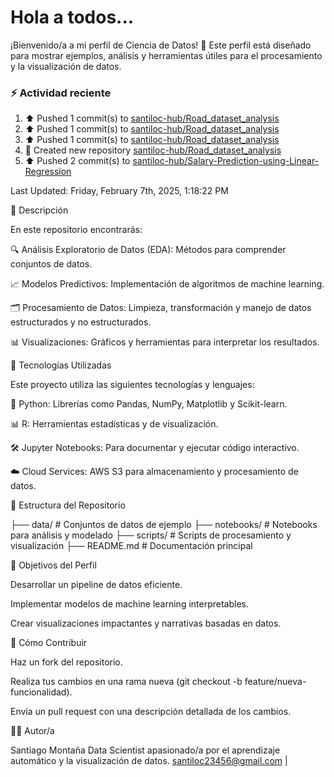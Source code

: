 # Hola a todos...
¡Bienvenido/a a mi perfil de Ciencia de Datos! 🚀 Este perfil está diseñado para mostrar ejemplos, análisis y herramientas útiles para el procesamiento y la visualización de datos.
### ⚡ Actividad reciente

<!--RECENT_ACTIVITY:start-->
1. ⬆️ Pushed 1 commit(s) to [santiloc-hub/Road_dataset_analysis](https://github.com/santiloc-hub/Road_dataset_analysis)<br>
2. ⬆️ Pushed 1 commit(s) to [santiloc-hub/Road_dataset_analysis](https://github.com/santiloc-hub/Road_dataset_analysis)<br>
3. ⬆️ Pushed 1 commit(s) to [santiloc-hub/Road_dataset_analysis](https://github.com/santiloc-hub/Road_dataset_analysis)<br>
4. 📔 Created new repository [santiloc-hub/Road_dataset_analysis](https://github.com/santiloc-hub/Road_dataset_analysis)<br>
5. ⬆️ Pushed 2 commit(s) to [santiloc-hub/Salary-Prediction-using-Linear-Regression](https://github.com/santiloc-hub/Salary-Prediction-using-Linear-Regression)<br>
<!--RECENT_ACTIVITY:end-->
<!--RECENT_ACTIVITY:last_update-->
Last Updated: Friday, February 7th, 2025, 1:18:22 PM
<!--RECENT_ACTIVITY:last_update_end-->



📌 Descripción

En este repositorio encontrarás:

🔍 Análisis Exploratorio de Datos (EDA): Métodos para comprender conjuntos de datos.

📈 Modelos Predictivos: Implementación de algoritmos de machine learning.

🗂️ Procesamiento de Datos: Limpieza, transformación y manejo de datos estructurados y no estructurados.

📊 Visualizaciones: Gráficos y herramientas para interpretar los resultados.

🚀 Tecnologías Utilizadas

Este proyecto utiliza las siguientes tecnologías y lenguajes:

🐍 Python: Librerías como Pandas, NumPy, Matplotlib y Scikit-learn.

📊 R: Herramientas estadísticas y de visualización.

🛠️ Jupyter Notebooks: Para documentar y ejecutar código interactivo.

☁️ Cloud Services: AWS S3 para almacenamiento y procesamiento de datos.

📁 Estructura del Repositorio

├── data/                # Conjuntos de datos de ejemplo
├── notebooks/           # Notebooks para análisis y modelado
├── scripts/             # Scripts de procesamiento y visualización
├── README.md            # Documentación principal

🎯 Objetivos del Perfil

Desarrollar un pipeline de datos eficiente.

Implementar modelos de machine learning interpretables.

Crear visualizaciones impactantes y narrativas basadas en datos.

📝 Cómo Contribuir

Haz un fork del repositorio.

Realiza tus cambios en una rama nueva (git checkout -b feature/nueva-funcionalidad).

Envía un pull request con una descripción detallada de los cambios.

👩‍💻 Autor/a

Santiago Montaña Data Scientist apasionado/a por el aprendizaje automático y la visualización de datos.
santiloc23456@gmail.com | 
